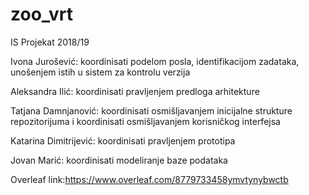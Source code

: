 # zoo_vrt
IS Projekat 2018/19  

Ivona Jurošević: koordinisati podelom posla, identifikacijom zadataka, unošenjem istih u sistem za kontrolu verzija  

Aleksandra Ilić: koordinisati pravljenjem predloga arhitekture  

Tatjana Damnjanović: koordinisati osmišljavanjem inicijalne strukture repozitorijuma i koordinisati osmišljavanjem korisničkog interfejsa  

Katarina Dimitrijević: koordinisati pravljenjem prototipa  

Jovan Marić: koordinisati modeliranje baze podataka


Overleaf link:https://www.overleaf.com/8779733458ymvtynybwctb
